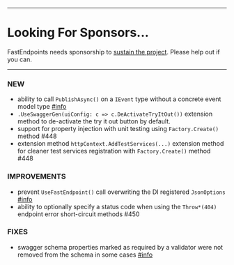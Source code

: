 
---

# Looking For Sponsors...

FastEndpoints needs sponsorship to [sustain the project](https://github.com/FastEndpoints/FastEndpoints/issues/449). Please help out if you can.

---

### NEW
- ability to call `PublishAsync()` on a `IEvent` type without a concrete event model type [#info](https://discord.com/channels/933662816458645504/1104729873743872170)
- `.UseSwaggerGen(uiConfig: c => c.DeActivateTryItOut())` extension method to de-activate the try it out button by default.
- support for property injection with unit testing using `Factory.Create()` method #448
- extension method `httpContext.AddTestServices(...)` extension method for cleaner test services registration with `Factory.Create()` method #448

### IMPROVEMENTS
- prevent `UseFastEndpoint()` call overwriting the DI registered `JsonOptions` [#info](https://discord.com/channels/933662816458645504/1103132906681012295)
- ability to optionally specify a status code when using the `Throw*(404)` endpoint error short-circuit methods #450

### FIXES
- swagger schema properties marked as required by a validator were not removed from the schema in some cases [#info](https://discord.com/channels/933662816458645504/1101429081830064162)